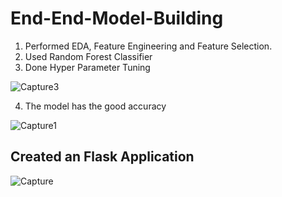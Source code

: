 # End-End-Model-Building

1. Performed EDA, Feature Engineering and Feature Selection.
2. Used Random Forest Classifier
3. Done Hyper Parameter Tuning

![Capture3](https://user-images.githubusercontent.com/86392043/133126520-d95cda0b-6128-46e3-8218-393b454f7e36.PNG)



4. The model has the good accuracy 

![Capture1](https://user-images.githubusercontent.com/86392043/133126140-ece701c9-86b4-4738-a976-768d26a6c39f.PNG)


## Created an Flask Application
![Capture](https://user-images.githubusercontent.com/86392043/133125925-b2febe6f-257e-430a-92d1-e7ebc8cd1676.PNG)



